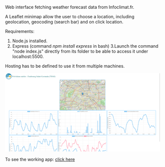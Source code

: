 Web interface fetching weather forecast data from Infoclimat.fr.

A Leaflet minimap allow the user to choose a location, including geolocation, geocoding (search bar) and on click location.

Requirements:

1. Node.js installed. 
2. Express (command _npm install express_ in bash)
3.Launch the command "node index.js" directly from its folder to be able to access it under localhost:5500.

Hosting has to be defined to use it from multiple machines.

![Alt text](./public/images/image.png)

To see the working app:
[click here](https://jubilant-trout-rvw5pvjx4wqf5xj9-5500.app.github.dev/)
